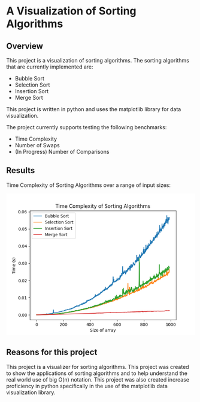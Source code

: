 # A Visualization of Sorting Algorithms

## Overview

This project is a visualization of sorting algorithms. The sorting algorithms that are currently implemented are:

- Bubble Sort
- Selection Sort
- Insertion Sort
- Merge Sort

This project is written in python and uses the matplotlib library for data visualization.

The project currently supports testing the following benchmarks:

- Time Complexity
- Number of Swaps
- (In Progress) Number of Comparisons

## Results

Time Complexity of Sorting Algorithms over a range of input sizes:

![Time Complexity](img/time1.png)

## Reasons for this project

This project is a visualizer for sorting algorithms. This project was created to show the applications of sorting algorithms and to help understand the real world use of big O(n) notation. This project was also created increase proficiency in python specifically in the use of the matplotlib data visualization library.